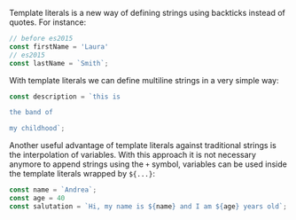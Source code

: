 Template literals is a new way of defining strings using backticks instead of quotes. For instance:

```javascript
// before es2015
const firstName = 'Laura'
// es2015
const lastName = `Smith`;
```

With template literals we can define multiline strings in a very simple way:

```javascript
const description = `this is 

the band of 

my childhood`;
```

Another useful advantage of template literals against traditional strings is the interpolation of variables. With this approach it is not necessary anymore to append strings using the `+` symbol, variables can be used inside the template literals wrapped by `${...}`:

```javascript
const name = `Andrea`;
const age = 40
const salutation = `Hi, my name is ${name} and I am ${age} years old`;
```
